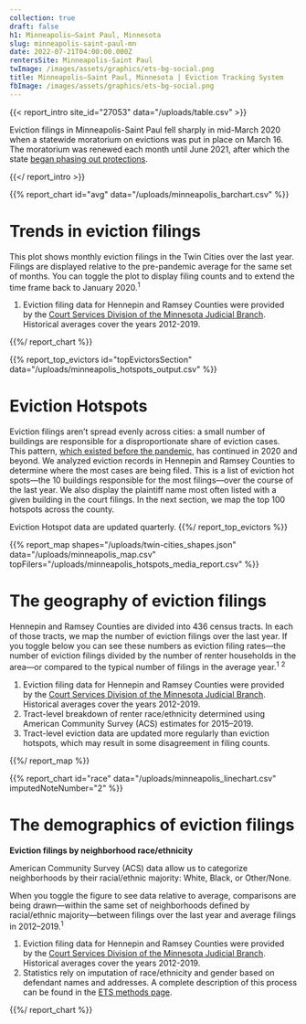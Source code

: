 ```yaml
---
collection: true
draft: false
h1: Minneapolis–Saint Paul, Minnesota
slug: minneapolis-saint-paul-mn
date: 2022-07-21T04:00:00.000Z
rentersSite: Minneapolis-Saint Paul
twImage: /images/assets/graphics/ets-bg-social.png
title: Minneapolis–Saint Paul, Minnesota | Eviction Tracking System
fbImage: /images/assets/graphics/ets-bg-social.png
---
```


{{< report_intro site_id="27053" data="/uploads/table.csv" >}}



Eviction filings in Minneapolis-Saint Paul fell sharply in mid-March 2020 when a statewide moratorium on evictions was put in place on March 16. The moratorium was renewed each month until June 2021, after which the state [began phasing out protections](https://nlihc.org/resource/minnesotas-eviction-moratorium-ramp).





{{</ report_intro >}}



{{% report_chart id="avg" data="/uploads/minneapolis_barchart.csv" %}}

# Trends in eviction filings

This plot shows monthly eviction filings in the Twin Cities over the last year. Filings are displayed relative to the pre-pandemic average for the same set of months. You can toggle the plot to display filing counts and to extend the time frame back to January 2020.<sup>1</sup>

1. Eviction filing data for Hennepin and Ramsey Counties were provided by the [Court Services Division of the Minnesota Judicial Branch](https://www.mncourts.gov/State-Court-Administrators-Office/Court-Services.aspx). Historical averages cover the years 2012-2019.

{{%/ report_chart %}}



{{% report_top_evictors id="topEvictorsSection" data="/uploads/minneapolis_hotspots_output.csv" %}}
# Eviction Hotspots

Eviction filings aren’t spread evenly across cities: a small number of buildings are responsible for a disproportionate share of eviction cases. This pattern, [which existed before the pandemic](https://evictionlab.org/top-evicting-landlords-drive-us-eviction-crisis/), has continued in 2020 and beyond. We analyzed eviction records in Hennepin and Ramsey Counties to determine where the most cases are being filed. This is a list of eviction hot spots—the 10 buildings responsible for the most filings—over the course of the last year. We also display the plaintiff name most often listed with a given building in the court filings. In the next section, we map the top 100 hotspots across the county.

Eviction Hotspot data are updated quarterly.
{{%/ report_top_evictors %}}



{{% report_map shapes="/uploads/twin-cities_shapes.json" data="/uploads/minneapolis_map.csv" topFilers="/uploads/minneapolis_hotspots_media_report.csv" %}}

# The geography of eviction filings

Hennepin and Ramsey Counties are divided into 436 census tracts. In each of those tracts, we map the number of eviction filings over the last year. If you toggle below you can see these numbers as eviction filing rates—the number of eviction filings divided by the number of renter households in the area—or compared to the typical number of filings in the average year.<sup>1</sup> <sup>2</sup>

1. Eviction filing data for Hennepin and Ramsey Counties were provided by the [Court Services Division of the Minnesota Judicial Branch](https://www.mncourts.gov/State-Court-Administrators-Office/Court-Services.aspx). Historical averages cover the years 2012-2019.
2. Tract-level breakdown of renter race/ethnicity determined using American Community Survey (ACS) estimates for 2015–2019.
3. Tract-level eviction data are updated more regularly than eviction hotspots, which may result in some disagreement in filing counts.

{{%/ report_map %}}



{{% report_chart id="race" data="/uploads/minneapolis_linechart.csv" imputedNoteNumber="2" %}}

# The demographics of eviction filings

**Eviction filings by neighborhood race/ethnicity**

American Community Survey (ACS) data allow us to categorize neighborhoods by their racial/ethnic majority: White, Black, or Other/None. 

When you toggle the figure to see data relative to average, comparisons are being drawn—within the same set of neighborhoods defined by racial/ethnic majority—between filings over the last year and average filings in 2012–2019.<sup>1</sup>

1. Eviction filing data for Hennepin and Ramsey Counties were provided by the [Court Services Division of the Minnesota Judicial Branch](https://www.mncourts.gov/State-Court-Administrators-Office/Court-Services.aspx). Historical averages cover the years 2012-2019.
2. Statistics rely on imputation of race/ethnicity and gender based on defendant names and addresses. A complete description of this process can be found in the [ETS methods page](https://evictionlab.org/eviction-tracking/methods/).

{{%/ report_chart %}}